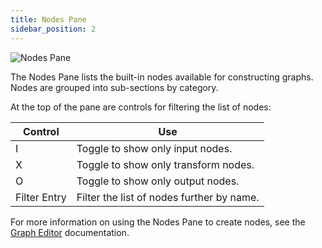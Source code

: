 ```yaml
---
title: Nodes Pane
sidebar_position: 2
---
```


![Nodes Pane][1]

The Nodes Pane lists the built-in nodes available for constructing graphs. Nodes are grouped into sub-sections by category.

At the top of the pane are controls for filtering the list of nodes:

| Control | Use |
|---|---|
| I | Toggle to show only input nodes. |
| X | Toggle to show only transform nodes. |
| O | Toggle to show only output nodes.
| Filter Entry | Filter the list of nodes further by name. |

For more information on using the Nodes Pane to create nodes, see the [Graph Editor][2] documentation.

[1]: /images/shader-editor/nodes-pane.png
[2]: /shader-editor/window-layout/graph-editor
